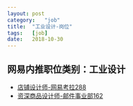 ```yaml
---
layout:	post
category:	"job"
title:	"工业设计-岗位"
tags:	[job]
date:	2018-10-30
---
```

## 网易内推职位类别：工业设计
- [店铺设计师-网易考拉288](http://bole.netease.com/position/h5/detail.do?id=12936&rcode=D1O21582aT)
- [资深商品设计师-邮件事业部162](http://bole.netease.com/position/h5/detail.do?id=7538&rcode=D1O21582aT)
